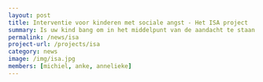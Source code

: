 ```yaml
---
layout: post
title: Interventie voor kinderen met sociale angst - Het ISA project
summary: Is uw kind bang om in het middelpunt van de aandacht te staan of stom gevonden te worden door anderen? Vermijdt uw kind sociale situaties of voelt uw kind zich enorm ongelukkig wanneer hij/zij het moet doorstaan? Dan is het ISA programma misschien wel iets voor jullie.  <a href="/projects/isa"> Lees verder </a>
permalink: /news/isa
project-url: /projects/isa
category: news
image: /img/isa.jpg
members: [michiel, anke, annelieke]
---
```

